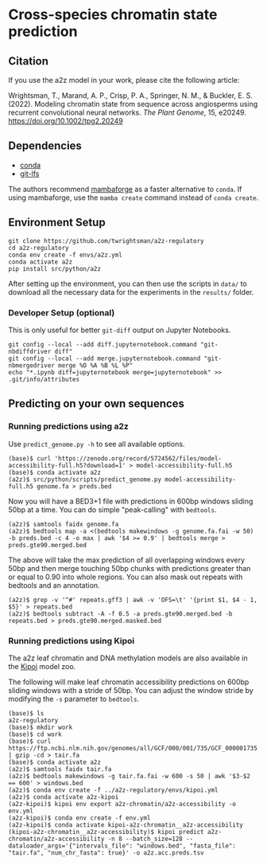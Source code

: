 # Cross-species chromatin state prediction

## Citation

If you use the a2z model in your work, please cite the following article:

Wrightsman, T., Marand, A. P., Crisp, P. A., Springer, N. M., & Buckler, E. S. (2022). Modeling chromatin state from sequence across angiosperms using recurrent convolutional neural networks. _The Plant Genome_, 15, e20249. https://doi.org/10.1002/tpg2.20249

## Dependencies

- [conda](https://conda.io)
- [git-lfs](https://git-lfs.github.com)

The authors recommend [mambaforge](https://mamba.readthedocs.io/en/latest/installation.html) as a faster alternative to `conda`.
If using mambaforge, use the `mamba create` command instead of `conda create`.

## Environment Setup

```
git clone https://github.com/twrightsman/a2z-regulatory
cd a2z-regulatory
conda env create -f envs/a2z.yml
conda activate a2z
pip install src/python/a2z
```

After setting up the environment, you can then use the scripts in `data/` to download all the necessary data for the experiments in the `results/` folder.

### Developer Setup (optional)

This is only useful for better `git-diff` output on Jupyter Notebooks.

```
git config --local --add diff.jupyternotebook.command "git-nbdiffdriver diff"
git config --local --add merge.jupyternotebook.command "git-nbmergedriver merge %O %A %B %L %P"
echo "*.ipynb diff=jupyternotebook merge=jupyternotebook" >> .git/info/attributes
```

## Predicting on your own sequences

### Running predictions using a2z

Use `predict_genome.py -h` to see all available options.

```
(base)$ curl 'https://zenodo.org/record/5724562/files/model-accessibility-full.h5?download=1' > model-accessibility-full.h5
(base)$ conda activate a2z
(a2z)$ src/python/scripts/predict_genome.py model-accessibility-full.h5 genome.fa > preds.bed
```

Now you will have a BED3+1 file with predictions in 600bp windows sliding 50bp at a time.
You can do simple "peak-calling" with `bedtools`.

```
(a2z)$ samtools faidx genome.fa
(a2z)$ bedtools map -a <(bedtools makewindows -g genome.fa.fai -w 50) -b preds.bed -c 4 -o max | awk '$4 >= 0.9' | bedtools merge > preds.gte90.merged.bed
```

The above will take the max prediction of all overlapping windows every 50bp and then merge touching 50bp chunks with predictions greater than or equal to 0.90 into whole regions.
You can also mask out repeats with bedtools and an annotation.

```
(a2z)$ grep -v '^#' repeats.gff3 | awk -v 'OFS=\t' '{print $1, $4 - 1, $5}' > repeats.bed
(a2z)$ bedtools subtract -A -f 0.5 -a preds.gte90.merged.bed -b repeats.bed > preds.gte90.merged.masked.bed
```

### Running predictions using Kipoi

The a2z leaf chromatin and DNA methylation models are also available in the [Kipoi](https://kipoi.org) model zoo.

The following will make leaf chromatin accessibility predictions on 600bp sliding windows with a stride of 50bp.
You can adjust the window stride by modifying the `-s` parameter to `bedtools`.

```
(base)$ ls
a2z-regulatory
(base)$ mkdir work
(base)$ cd work
(base)$ curl https://ftp.ncbi.nlm.nih.gov/genomes/all/GCF/000/001/735/GCF_000001735.4_TAIR10.1/GCF_000001735.4_TAIR10.1_genomic.fna.gz | gzip -cd > tair.fa
(base)$ conda activate a2z
(a2z)$ samtools faidx tair.fa
(a2z)$ bedtools makewindows -g tair.fa.fai -w 600 -s 50 | awk '$3-$2 == 600' > windows.bed
(a2z)$ conda env create -f ../a2z-regulatory/envs/kipoi.yml
(a2z)$ conda activate a2z-kipoi
(a2z-kipoi)$ kipoi env export a2z-chromatin/a2z-accessibility -o env.yml
(a2z-kipoi)$ conda env create -f env.yml
(a2z-kipoi)$ conda activate kipoi-a2z-chromatin__a2z-accessibility
(kipoi-a2z-chromatin__a2z-accessibility)$ kipoi predict a2z-chromatin/a2z-accessibility -n 8 --batch_size=128 --dataloader_args='{"intervals_file": "windows.bed", "fasta_file": "tair.fa", "num_chr_fasta": true}' -o a2z.acc.preds.tsv
```

